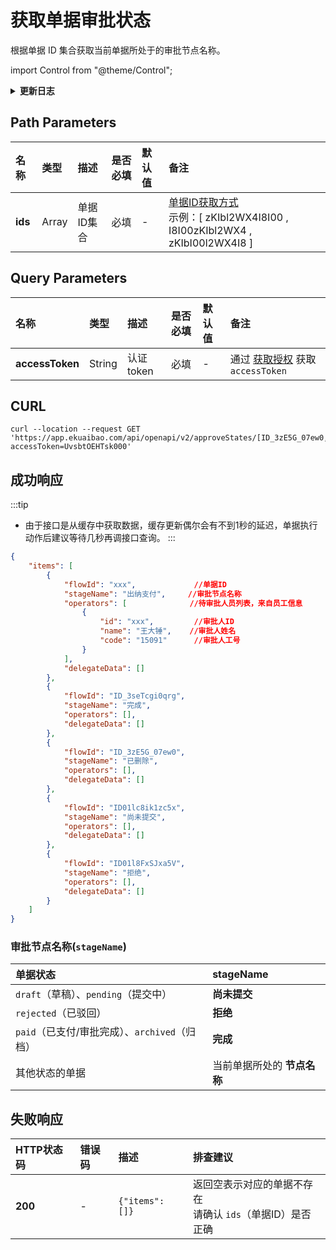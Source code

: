 # 获取单据审批状态
根据单据 ID 集合获取当前单据所处于的审批节点名称。

import Control from "@theme/Control";

<Control
method="GET"
url="/api/openapi/v2/approveStates/[`ids`]"
/>

<details>
  <summary><b>更新日志</b></summary>
  <div>

- [**1.11.3**](/updateLog/update-log#1113)
  - 🚀 接口升级 `v2` 版本，更新了 `rejected`（已驳回）状态的单据，`stageName` 从 **尚未提交** 改为 **拒绝**。
- [**1.7.2**](/updateLog/update-log#172)
  - 🐞 修复了 **会签** 节点响应数据中返回全部审批人列表的问题，实际应只返回待审批人列表。
- [**1.2.0**](/updateLog/update-log#120)
  - 🚀 接口升级 `v1.1` 版本，新增了能获取到已删除的单据，并且显示 **已删除** 状态。

</div>
</details>

## Path Parameters

| 名称 | 类型 | 描述 | 是否必填 | 默认值 | 备注 |
| :--- | :--- | :--- | :--- |:--- | :--- |
| **ids** | Array | 单据ID集合 | 必填 | - | [单据ID获取方式](/docs/open-api/flows/question-answer#问题一)<br/>示例：[ zKIbl2WX4I8I00 , I8I00zKIbl2WX4 , zKIbI00l2WX4I8 ] |

## Query Parameters

| 名称 | 类型 | 描述 | 是否必填 | 默认值 | 备注 |
| :--- | :--- | :--- | :--- |:--- | :--- |
| **accessToken** | String | 认证token | 必填 | - | 通过 [获取授权](/docs/open-api/getting-started/auth) 获取 `accessToken` |

## CURL
```shell
curl --location --request GET 'https://app.ekuaibao.com/api/openapi/v2/approveStates/[ID_3zE5G_07ew0,ID_3zJ05rt0DY0]?accessToken=UvsbtOEHTsk000'
```

## 成功响应
:::tip
- 由于接口是从缓存中获取数据，缓存更新偶尔会有不到1秒的延迟，单据执行动作后建议等待几秒再调接口查询。
:::

```json
{
    "items": [
        {
            "flowId": "xxx",             //单据ID
            "stageName": "出纳支付",     //审批节点名称
            "operators": [              //待审批人员列表，来自员工信息
                {     
                    "id": "xxx",         //审批人ID
                    "name": "王大锤",    //审批人姓名
                    "code": "15091"      //审批人工号
                }
            ],
            "delegateData": []
        },
        {
            "flowId": "ID_3seTcgi0qrg",
            "stageName": "完成",
            "operators": [],
            "delegateData": []
        },
        {
            "flowId": "ID_3zE5G_07ew0",
            "stageName": "已删除",
            "operators": [],
            "delegateData": []
        },
        {
            "flowId": "ID01lc8ik1zc5x",
            "stageName": "尚未提交",
            "operators": [],
            "delegateData": []
        },
        {
            "flowId": "ID01l8FxSJxa5V",
            "stageName": "拒绝",
            "operators": [],
            "delegateData": []
        }
    ]
}
```

### 审批节点名称(`stageName`)
| 单据状态 | stageName |
|:--- |:--- |
| `draft`（草稿）、`pending`（提交中） | **尚未提交** |
| `rejected`（已驳回）               | **拒绝** |
| `paid`（已支付/审批完成）、`archived`（归档） | **完成** |
| 其他状态的单据 | 当前单据所处的 **节点名称** |

## 失败响应

| HTTP状态码 | 错误码 | 描述 | 排查建议 |
| :--- | :--- | :--- | :--- |
| **200** | - |  `{"items": []}` | 返回空表示对应的单据不存在<br/>请确认 `ids`（单据ID）是否正确 |
